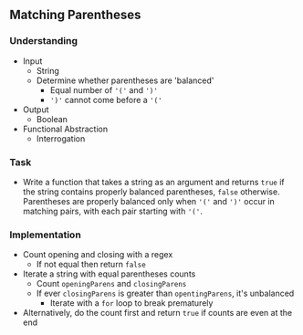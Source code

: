 ## Matching Parentheses

### Understanding
- Input
  + String
  + Determine whether parentheses are 'balanced'
    * Equal number of `'('` and `')'`
    * `')'` cannot come before a `'('`
- Output
  + Boolean
- Functional Abstraction
  + Interrogation

### Task
- Write a function that takes a string as an argument and returns `true` if the string contains properly balanced parentheses, `false` otherwise. Parentheses are properly balanced only when `'('` and `')'` occur in matching pairs, with each pair starting with `'('`.

### Implementation
- Count opening and closing with a regex
  + If not equal then return `false`
- Iterate a string with equal parentheses counts
  + Count `openingParens` and `closingParens`
  + If ever `closingParens` is greater than `opentingParens`, it's unbalanced
    * Iterate with a `for` loop to break prematurely
- Alternatively, do the count first and return `true` if counts are even at the end